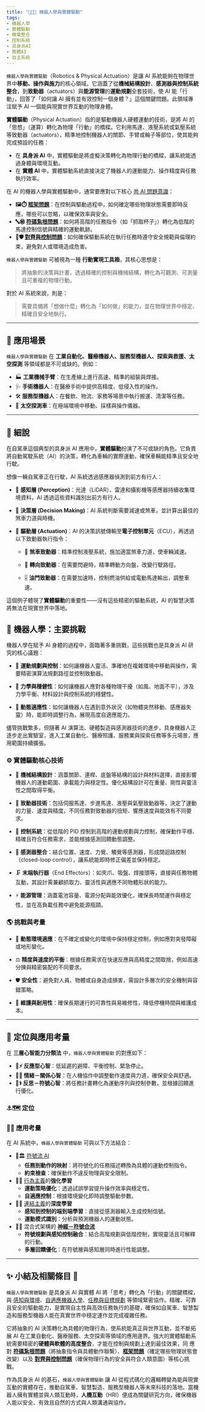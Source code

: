 ```yaml
---
title: "🦾🤖🔋 機器人學與實體驅動"
tags:
- 機器人學
- 實體驅動
- 機電整合
- 控制系統
- 具身派AI
- 實體AI
- 自主系統
---
```

`機器人學與實體驅動`（Robotics & Physical Actuation）是讓 AI 系統能夠在物理世界中**移動、操作與施力**的核心領域。它涵蓋了從**機械結構設計**、**感測器與控制系統整合**，到**致動器**（actuators）與**能源管理**的**運動規劃**全套技術，使 AI 能「行動」，回答了「如何讓 AI 擁有並有效控制一個身體？」這個關鍵問題。此領域專注賦予 AI 一個能與現實世界互動的物理身體。

**實體驅動**（Physical Actuation）指的是驅動機器人硬體運動的技術，是將 AI 的「思想」（運算）轉化為物理「行動」的橋樑。它利用馬達、液壓系統或氣壓系統等致動器（actuators），精準地控制機器人的關節、手臂或輪子等部位，使其能夠完成預設的任務：

* 在 **具身派 AI** 中，實體驅動是將虛擬決策轉化為物理行動的橋樑，讓系統能透過身體與環境互動。
* 在 **實體 AI** 中，實體驅動系統直接決定了機器人的運動能力、操作精度與任務執行效率。

在 AI 的機器人學與實體驅動中，通常要應對以下核心 [㉄ AI 問題意識](01----problematics.zh-hant)：

- **🖼️⏱️ [框架問題](01-04-Frame_Problem.zh-hant)**：在控制與驅動過程中，如何確定哪些物理狀態需要即時反應，哪些可以忽略，以確保效率與安全。
- **🔤㊙️ [符碼紮根問題](01-03-Symbol_Grounding_Problem.zh-hant)**：如何將高階的任務指令（如「抓取杯子」）轉化為低階的馬達控制信號與精確的運動軌跡。
- **🎯🛡️ [對齊與控制問題](01-06-AI_Alignment_Control_Problem.zh-hant)**：如何確保驅動系統在執行任務時遵守安全規範與倫理約束，避免對人或環境造成危害。

`機器人學與實體驅動` 可被視為一種 **行動實現工具箱**，其核心思想是：

> 將抽象的決策與計畫，透過精確的控制與機械結構，轉化為可觀測、可測量且可重複的物理行動。

對於 AI 系統來說，則是：

> 需要具備將「想做什麼」轉化為「如何做」的能力，並在物理世界中穩定、精確且安全地執行。

***

## 🚀 應用場景

`機器人學與實體驅動` 在 **工業自動化、醫療機器人、服務型機器人、探索與救援、太空探測** 等領域都是不可或缺的。例如：

- 🏭 **工業機械手臂**：在生產線上進行高速、精準的組裝與焊接。
- 🩺 **手術機器人**：在醫療手術中提供高精度、低侵入性的操作。
- 🛠️ **服務型機器人**：在餐飲、物流、家務等場景中執行搬運、清潔等任務。
- 🚀 **太空探測車**：在極端環境中移動、採樣與操作儀器。

***

## 🔬 細說

在自駕車這個典型的具身派 AI 應用中，**實體驅動**扮演了不可或缺的角色。它負責將自動駕駛系統（AI）的決策，轉化為車輛的實際運動，確保車輛能精準且安全地行駛。

想像一輛自駕車正在行駛，AI 系統透過感應器偵測到前方有行人：

- 🚨 **感知層 (Perception)**：光達（LiDAR）、雷達和攝影機等感應器持續收集環境資料，AI 透過這些資料識別出前方有行人。
    
- 🧠 **決策層 (Decision Making)**：AI 系統判斷需要減速或煞車，並計算出最佳的煞車力道與時機。
    
- 🦾 **驅動層 (Actuation)**：AI 的決策訊號傳輸至**電子控制單元**（ECU），再透過以下致動器執行指令：
    
    - 🛑 **煞車致動器**：精準控制液壓系統，施加適當煞車力道，使車輛減速。
        
    - 🛞 **轉向致動器**：在需要閃避時，精準轉動方向盤，改變行駛路徑。
        
    - 🎚 **油門致動器**：在需要加速時，控制燃油供給或電動馬達輸出，調整車速。
        

這個例子體現了**實體驅動**的重要性——沒有這些精密的驅動系統，AI 的智慧決策將無法在現實世界中落地。

## 🤖 機器人學：主要挑戰

機器人學在賦予 AI 身體的過程中，面臨著多重挑戰，這些挑戰也是具身派 AI 研究的核心議題：

- 🚀 **運動規劃與控制**：如何讓機器人靈活、準確地在複雜環境中移動與操作，需要精密演算法規劃路徑並控制致動器。
    
- 🦾 **力學與穩健性**：如何讓機器人應對各種物理干擾（如風、地面不平），涉及力學平衡、材料設計與控制系統的穩健性。
    
- 🔄 **動態適應性**：如何讓機器人在遇到意外狀況（如物體突然移動、感應器失靈）時，能即時調整行為，展現高度自適應能力。
    

儘管挑戰繁多，但隨著 AI 演算法、硬體製造與感測器技術的進步，具身機器人正逐步走出實驗室，進入工業自動化、醫療照護、服務業與探索任務等多元場景，應用範圍持續擴張。

### ⚙️ 實體驅動核心技術

- 🔩 **機械結構設計**：涵蓋關節、連桿、底盤等結構的設計與材料選擇，直接影響機器人的運動範圍、承載能力與穩定性。優化結構設計可在重量、剛性與靈活性之間取得平衡。
    
- 🔋 **致動器技術**：包括伺服馬達、步進馬達、液壓與氣壓致動器等，決定了運動的力量、速度與精度。不同任務對致動器的扭矩、響應速度與能效有不同要求。
    
- 🧠 **控制系統**：從低階的 PID 控制到高階的運動規劃與力控制，確保動作平穩、精確且符合任務需求，並能根據感測回饋動態調整。
    
- 🔗 **感測器整合**：結合位置、速度、力覺、觸覺等感測器，形成閉迴路控制（closed-loop control），讓系統能即時修正偏差並保持穩定。
    
- 🗜️ **末端執行器**（End Effectors）：如夾爪、吸盤、焊接頭等，直接與任務物體互動，其設計需兼顧抓取力、靈活性與適應不同物體形狀的能力。
    
- ⚡ **能源管理**：涵蓋電池容量、電源分配與能效優化，確保長時間運作與穩定性，並在高負載任務中避免能源瓶頸。
    

### 🌎 挑戰與考量

- 🔄 **動態環境適應**：在不確定或變化的環境中保持穩定控制，例如應對突發障礙或地形變化。
    
- ⚖️ **精度與速度的平衡**：根據任務需求在快速反應與高精度之間取捨，例如高速分揀與精密裝配的不同要求。
    
- 🛡️ **安全性**：避免對人員、物體或自身造成損害，需設計多層次的安全機制與容錯策略。
    
- 🔧 **維護與耐用性**：確保長期運行的可靠性與易維修性，降低停機時間與維護成本。

***
## 🌟 定位與應用考量

在 **三層心智能力分類法** 中，`機器人學與實體驅動` 的對應如下：

- **🐸⚡ 反應型心智**：低延遲的避障、平衡控制、緊急停止。
- **🐘💞 情緒－關係心智**：在人機協作中調整動作速度與力道，確保安全與舒適。
- **🧘⚕ 反思－符號心智**：將任務計畫轉化為運動序列與控制參數，並根據回饋進行優化。

### ⚓🗺 定位


### 📐🌉 應用考量

在 AI 系統中，`機器人學與實體驅動` 可與以下方法結合：

- 🎏🏛️ [符號流 AI](02-01-symbolic_ai.zh-hant)  
  - **任務到動作的映射**：將符號化的任務描述轉換為具體的運動控制指令。  
  - **約束檢查**：確保動作不違反物理與安全限制。
- 🏮💪 [行為主義](02-06-behaviorism.zh-hant)的**強化學習**  
  - **運動策略優化**：透過試誤學習提升操作效率與穩定性。  
  - **自適應控制**：根據環境變化即時調整驅動參數。
- 🏮🧬 [連結主義](02-05-connectionism.zh-hant)的**深度學習**  
  - **感知到控制的端到端學習**：直接從感測器輸入生成控制信號。  
  - **運動模式識別**：分析與預測機器人的運動狀態。
- 🎏🧠 混合式架構的 **[神經－符號合流](02-03-neurosymbolic_ai.zh-hant)**  
  - **符號規劃與感知控制融合**：結合高階規劃與低階控制，實現靈活且可解釋的行動。  
  - **多層回饋優化**：在符號層與感知層同時進行性能調整。

***

## ✨ 小結及相關條目 🏁

`機器人學與實體驅動` 是具身派 AI 與實體 AI 將「思考」轉化為「行動」的關鍵橋樑，與 [感知與環境](08-02-perception_and_environment.zh-hant)、[自適應機器人學](08-03-adaptive_robotics.zh-hant)、[任務與目標規劃](08-06-robot_tasks_and_goals.zh-hant) 等領域緊密協作。精確、可靠且安全的驅動能力，是實現自主性與高效任務執行的基礎，確保如自駕車、智慧製造和服務型機器人能在真實世界中穩定運作並完成複雜任務。

它將抽象的 AI 決策轉化為具體的物理行為，使系統能真正與世界互動，並不斷拓展 AI 在工業自動化、醫療服務、太空探索等領域的應用邊界。強大的實體驅動系統需要精密的**硬體與軟體的高度整合**，才能在控制與規劃上達到最佳效果，同 應對 **[符碼紮根問題](01-03-Symbol_Grounding_Problem.zh-hant)**（將抽象指令與具體動作聯繫）、**[框架問題](01-04-Frame_Problem.zh-hant)**（確定哪些物理狀態會改變）以及 **[對齊與控制問題](01-06-AI_Alignment_Control_Problem.zh-hant)**（確保物理行為的安全與符合人類意圖）等核心挑戰。

作為具身派 AI 的基石，`機器人學與實體驅動` 讓 AI 從程式碼化的邏輯轉變為能與現實互動的實體存在，推動自駕車、智慧製造、服務型機器人等未來科技的落地。當機器人擁有實體並與人類互動時，**人機互動**（HRI）便成為關鍵研究方向，確保機器人能以安全、有效且自然的方式與人類溝通與協作。







